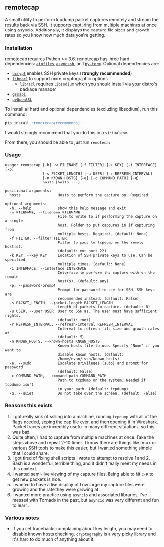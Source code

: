 ## remotecap

A small utility to perform tcpdump packet captures remotely and stream the results back via SSH. It supports capturing from multiple machines at once using asyncio. Additionally, it displays the capture file sizes and growth rates so you know how much data you're getting.

### Installation
remotecap requires Python >= 3.6. remotecap has three hard dependencies: [`aiofiles`](https://github.com/Tinche/aiofiles), [`asyncssh`](https://github.com/ronf/asyncssh), and [`py-term`](https://github.com/gravmatt/py-term). Optional dependencies are:

* [`bcrypt`](https://github.com/pyca/bcrypt/) enables SSH private keys (**strongly recommended**)
* [`libnacl`](https://github.com/saltstack/libnacl) to support more cryptographic options
  * `libnacl` requires [`libsodium`](https://github.com/jedisct1/libsodium) which you should install via your distro's package manager
* [`gssapi`](https://github.com/pythongssapi/python-gssapi)
* [`pyOpenSSL`](https://github.com/pyca/pyopenssl)

To install all hard and optional dependencies (excluding libsodium), run this command:

```bash
pip install 'remotecap[recommends]'
```

I would strongly recommend that you do this in a `virtualenv`.

From there, you should be able to just run `remotecap`

### Usage
```text
usage: remotecap [-h] -w FILENAME [-f FILTER] [-k KEY] [-i INTERFACE] [-p]
                 [-s PACKET_LENGTH] [-u USER] [-r REFRESH_INTERVAL]
                 [-n KNOWN_HOSTS] [-e] [-c COMMAND_PATH] [-q]
                 hosts [hosts ...]

positional arguments:
  hosts                 Hosts to perform the capture on. Required.

optional arguments:
  -h, --help            show this help message and exit
  -w FILENAME, --filename FILENAME
                        File to write to if performing the capture on a single
                        host. Folder to put captures in if capturing from
                        multiple hosts. Required. (default: None)
  -f FILTER, --filter FILTER
                        Filter to pass to tcpdump on the remote host(s).
                        (default: not port 22)
  -k KEY, --key KEY     Location of SSH private keys to use. Can be specified
                        multiple times. (default: None)
  -i INTERFACE, --interface INTERFACE
                        Interface to perform the capture with on the remote
                        host(s). (default: any)
  -p, --password-prompt
                        Prompt for password to use for SSH. SSH keys are
                        recommended instead. (default: False)
  -s PACKET_LENGTH, --packet-length PACKET_LENGTH
                        Length of packets to capture. (default: 0)
  -u USER, --user USER  User to SSH as. The user must have sufficient rights.
                        (default: root)
  -r REFRESH_INTERVAL, --refresh-interval REFRESH_INTERVAL
                        Interval to refresh file size and growth rates at.
                        (default: 5)
  -n KNOWN_HOSTS, --known-hosts KNOWN_HOSTS
                        Known hosts file to use. Specify "None" if you want to
                        disable known hosts. (default:
                        /home/evan/.ssh/known_hosts)
  -e, --sudo            Escalate privileges (sudo) and prompt for password
                        (default: False)
  -c COMMAND_PATH, --command-path COMMAND_PATH
                        Path to tcpdump on the system. Needed if tcpdump isn't
                        in your path. (default: tcpdump)
  -q, --quiet           Do not take over the screen. (default: False)
```

### Reasons this exists

1. I got really sick of sshing into a machine, running `tcpdump` with all of the flags needed, scping the cap file over, and then opening it in Wireshark. Packet traces are incredibly useful in many different situations, so this was bad.
2. Quite often, I had to capture from multiple machines at once. Take the steps above and repeat 2-10 times. I know there are things like tmux or various SSH tools to make this easier, but I wanted something simple that I could share.
3. I got tired of fixing shell scripts I wrote to attempt to resolve 1 and 2. Bash is a wonderful, terrible thing, and it didn't really meet my needs in this context.
4. I wanted semi-live viewing of my capture files. Being able to hit `c-R` to get new packets is nice.
5. I wanted to have a live display of how large my capture files were growing and the rate they were growing at.
6. I wanted more practice using `asyncio` and associated libraries. I've messed with Tornado in the past, but `asyncio` was very different and fun to learn.

### Various notes

* If you get tracebacks complaining about key length, you may need to disable known hosts checking. `cryptography` is a very picky library and it's hard to do much of anything about it.

